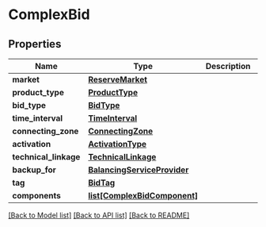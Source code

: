 # ComplexBid

## Properties
Name | Type | Description | Notes
------------ | ------------- | ------------- | -------------
**market** | [**ReserveMarket**](ReserveMarket.md) |  | 
**product_type** | [**ProductType**](ProductType.md) |  | 
**bid_type** | [**BidType**](BidType.md) |  | 
**time_interval** | [**TimeInterval**](TimeInterval.md) |  | [optional] 
**connecting_zone** | [**ConnectingZone**](ConnectingZone.md) |  | [optional] 
**activation** | [**ActivationType**](ActivationType.md) |  | [optional] 
**technical_linkage** | [**TechnicalLinkage**](TechnicalLinkage.md) |  | [optional] 
**backup_for** | [**BalancingServiceProvider**](BalancingServiceProvider.md) |  | [optional] 
**tag** | [**BidTag**](BidTag.md) |  | [optional] 
**components** | [**list[ComplexBidComponent]**](ComplexBidComponent.md) |  | 

[[Back to Model list]](../README.md#documentation-for-models) [[Back to API list]](../README.md#documentation-for-api-endpoints) [[Back to README]](../README.md)

